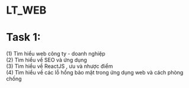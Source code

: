# LT_WEB

# Task 1: <br/>

(1) Tìm hiểu web công ty - doanh nghiệp<br/>
(2) Tìm hiểu về SEO và ứng dụng<br/>
(3) Tìm hiểu về ReactJS , ưu và nhược điểm<br/>
(4) Tìm hiểu về các lỗ hổng bảo mật trong ứng dụng web và cách phòng chống<br/>


